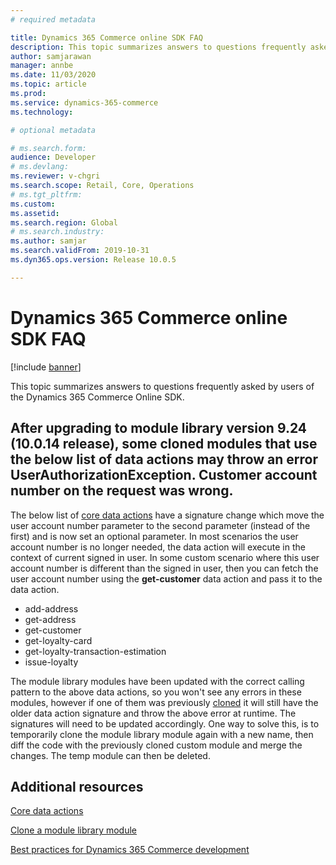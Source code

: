 ```yaml
---
# required metadata

title: Dynamics 365 Commerce online SDK FAQ
description: This topic summarizes answers to questions frequently asked by users of the Dynamics 365 Commerce online software develpoment kit (SDK).
author: samjarawan
manager: annbe
ms.date: 11/03/2020
ms.topic: article
ms.prod: 
ms.service: dynamics-365-commerce
ms.technology: 

# optional metadata

# ms.search.form: 
audience: Developer
# ms.devlang: 
ms.reviewer: v-chgri
ms.search.scope: Retail, Core, Operations
# ms.tgt_pltfrm: 
ms.custom: 
ms.assetid: 
ms.search.region: Global
# ms.search.industry: 
ms.author: samjar
ms.search.validFrom: 2019-10-31
ms.dyn365.ops.version: Release 10.0.5

---
```

# Dynamics 365 Commerce online SDK FAQ

[!include [banner](../includes/banner.md)]

This topic summarizes answers to questions frequently asked by users of the Dynamics 365 Commerce Online SDK.

## After upgrading to module library version 9.24 (10.0.14 release), some cloned modules that use the below list of data actions may throw an error **UserAuthorizationException. Customer account number on the request was wrong**. 

The below list of [core data actions](core-data-actions.md) have a signature change which move the user account number parameter to the second parameter (instead of the first) and is now set an optional parameter.  In most scenarios the user account number is no longer needed, the data action will execute in the context of current signed in user. In some custom scenario where this user account number is different than the signed in user, then you can fetch the user account number using the **get-customer** data action and pass it to the data action.
 
- add-address
- get-address
- get-customer
- get-loyalty-card
- get-loyalty-transaction-estimation
- issue-loyalty

The module library modules have been updated with the correct calling pattern to the above data actions, so you won't see any errors in these modules, however if one of them was previously [cloned](clone-starter-module) it will still have the older data action signature and throw the above error at runtime.  The signatures will need to be updated accordingly. One way to solve this, is to temporarily clone the module library module again with a new name, then diff the code with the previously cloned custom module and merge the changes. The temp module can then be deleted.

## Additional resources

[Core data actions](core-data-actions.md)

[Clone a module library module](clone-starter-module.md)

[Best practices for Dynamics 365 Commerce development](best-practices-dev.md)
